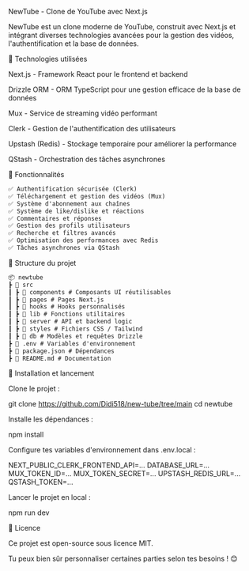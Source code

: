 NewTube - Clone de YouTube avec Next.js

NewTube est un clone moderne de YouTube, construit avec Next.js et intégrant diverses technologies avancées pour la gestion des vidéos, l'authentification et la base de données.

🚀 Technologies utilisées

Next.js - Framework React pour le frontend et backend

Drizzle ORM - ORM TypeScript pour une gestion efficace de la base de données

Mux - Service de streaming vidéo performant

Clerk - Gestion de l'authentification des utilisateurs

Upstash (Redis) - Stockage temporaire pour améliorer la performance

QStash - Orchestration des tâches asynchrones

📌 Fonctionnalités

```md
✅ Authentification sécurisée (Clerk)
✅ Téléchargement et gestion des vidéos (Mux)
✅ Système d'abonnement aux chaînes
✅ Système de like/dislike et réactions
✅ Commentaires et réponses
✅ Gestion des profils utilisateurs
✅ Recherche et filtres avancés
✅ Optimisation des performances avec Redis
✅ Tâches asynchrones via QStash
```

📂 Structure du projet

```md
📦 newtube
┣ 📂 src
┃ ┣ 📂 components # Composants UI réutilisables
┃ ┣ 📂 pages # Pages Next.js
┃ ┣ 📂 hooks # Hooks personnalisés
┃ ┣ 📂 lib # Fonctions utilitaires
┃ ┣ 📂 server # API et backend logic
┃ ┣ 📂 styles # Fichiers CSS / Tailwind
┃ ┣ 📂 db # Modèles et requêtes Drizzle
┣ 📜 .env # Variables d'environnement
┣ 📜 package.json # Dépendances
┣ 📜 README.md # Documentation
```


🚀 Installation et lancement

Clone le projet :

git clone https://github.com/Didi518/new-tube/tree/main
cd newtube

Installe les dépendances :

npm install

Configure tes variables d'environnement dans .env.local :

NEXT_PUBLIC_CLERK_FRONTEND_API=...
DATABASE_URL=...
MUX_TOKEN_ID=...
MUX_TOKEN_SECRET=...
UPSTASH_REDIS_URL=...
QSTASH_TOKEN=...

Lancer le projet en local :

npm run dev

📜 Licence

Ce projet est open-source sous licence MIT.

Tu peux bien sûr personnaliser certaines parties selon tes besoins ! 😊

